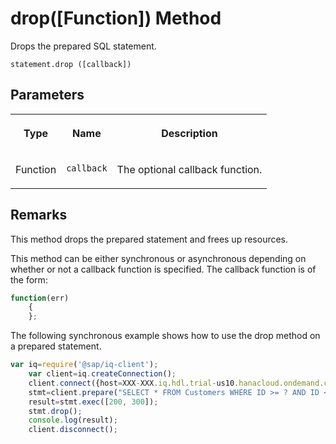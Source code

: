 <!-- loioc59f09efe7c14972b81cd5f7e3ebde6d -->

# drop\(\[Function\]\) Method

Drops the prepared SQL statement.



```
statement.drop ([callback])
```



## Parameters


<table>
<tr>
<th valign="top">

Type



</th>
<th valign="top">

Name



</th>
<th valign="top">

Description



</th>
</tr>
<tr>
<td valign="top">

Function



</td>
<td valign="top">

`callback`



</td>
<td valign="top">

The optional callback function.



</td>
</tr>
</table>



## Remarks

This method drops the prepared statement and frees up resources.

This method can be either synchronous or asynchronous depending on whether or not a callback function is specified. The callback function is of the form:

```js
function(err)
    {
    };
```



The following synchronous example shows how to use the drop method on a prepared statement.

```js
var iq=require('@sap/iq-client');
    var client=iq.createConnection();
    client.connect({host=XXX-XXX.iq.hdl.trial-us10.hanacloud.ondemand.com:443;uid=XXXXXXX;pwd=XXXXXXXX;enc='TLS{tls_type=rsa;direct=yes}});
    stmt=client.prepare("SELECT * FROM Customers WHERE ID >= ? AND ID < ?");
    result=stmt.exec([200, 300]);
    stmt.drop();
    console.log(result);
    client.disconnect();
```

